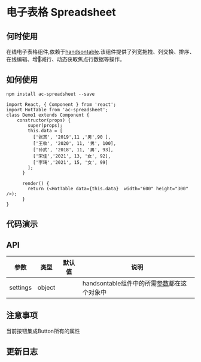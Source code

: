 # 电子表格 Spreadsheet

## 何时使用

在线电子表格组件,依赖于[handsontable](https://github.com/handsontable/handsontable).该组件提供了列宽拖拽、列交换、排序、在线编辑、增减行、动态获取焦点行数据等操作。

## 如何使用

```
npm install ac-spreadsheet --save

import React, { Component } from 'react';
import HotTable from 'ac-spreadsheet';
class Demo1 extends Component {
    constructor(props) {
        super(props);
        this.data = [
          ['张其', '2019',11 ,'男',90 ],
          ['王收', '2020', 11, '男', 100],
          ['孙武', '2018', 11, '男', 93],
          ['宋佳','2021', 13, '女', 92],
          ['李琦','2021', 15, '女', 99]
        ];
      }
    
      render() {
        return (<HotTable data={this.data}  width="600" height="300" />);
      }
}
```

## 代码演示


## API 


 参数      | 类型                 | 默认值 | 说明
----------|----------------------|--------------|------
settings   | object             |    |handsontable组件中的所需[参数](https://handsontable.com/docs/7.0.0/Core.html)都在这个对象中

## 注意事项

当前按钮集成Button所有的属性

## 更新日志


